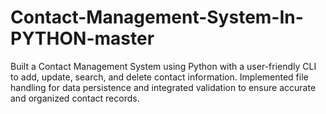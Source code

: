 # Contact-Management-System-In-PYTHON-master
Built a Contact Management System using Python with a user-friendly CLI to add, update, search, and delete contact information. Implemented file handling for data persistence and integrated validation to ensure accurate and organized contact records.
